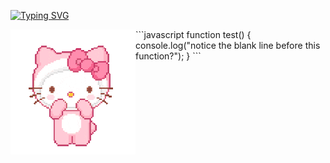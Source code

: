 <a href="https://git.io/typing-svg"><img src="https://readme-typing-svg.herokuapp.com?font=Pixelify+Sans&size=30&pause=1000&color=F77BB8&width=435&lines=%EF%BD%A1%E2%98%86.*%EF%BD%A5+Hello%2C+world!+.*%EF%BD%A5%E2%98%86%EF%BD%A1+;%EF%BD%A1%E2%98%86.*%EF%BD%A5+Ol%C3%A1%2C+mundo!+.*%EF%BD%A5%E2%98%86%EF%BD%A1;%EF%BD%A1%E2%98%86.*+Bonjour%2C+monde!+.*%EF%BD%A5%E2%98%86%EF%BD%A1" alt="Typing SVG" /></a>

<img src="https://github.com/CobrinhaDigital/CobrinhaDigital/blob/main/Hello%20Kitty%20GIF.gif" align="left"/>
```javascript
function test() {
  console.log("notice the blank line before this function?");
}
```

